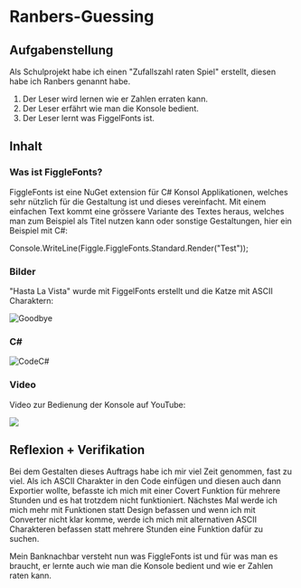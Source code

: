 # Ranbers-Guessing

## Aufgabenstellung
Als Schulprojekt habe ich einen "Zufallszahl raten Spiel" erstellt, diesen habe ich Ranbers genannt habe.

1. Der Leser wird lernen wie er Zahlen erraten kann.
2. Der Leser erfährt wie man die Konsole bedient. 
3. Der Leser lernt was FiggelFonts ist.


## Inhalt
### Was ist FiggleFonts?

FiggleFonts ist eine NuGet extension für C# Konsol Applikationen, welches sehr nützlich für die Gestaltung ist und dieses vereinfacht. Mit einem einfachen Text kommt eine grössere Variante des Textes heraus, welches man zum Beispiel als Titel nutzen kann oder sonstige Gestaltungen, hier ein Beispiel mit C#:

Console.WriteLine(Figgle.FiggleFonts.Standard.Render("Test"));
   

### Bilder

"Hasta La Vista" wurde mit FiggelFonts erstellt und die Katze mit ASCII Charaktern:

![Goodbye](https://i.imgur.com/bt4dbRk.jpg)

### C#

![CodeC#](https://i.imgur.com/xqw6nB0.jpg)

### Video

Video zur Bedienung der Konsole auf YouTube:

[![](https://i.imgur.com/e7bpX55.jpg)](https://youtu.be/cJ4SfkW_YVM)

## Reflexion + Verifikation
Bei dem Gestalten dieses Auftrags habe ich mir viel Zeit genommen, fast zu viel. Als ich ASCII Charakter in den Code einfügen und diesen auch dann Exportier wollte, befasste ich mich mit einer Covert Funktion für mehrere Stunden und es hat trotzdem nicht funktioniert.
Nächstes Mal werde ich mich mehr mit Funktionen statt Design befassen und wenn ich mit Converter nicht klar komme, werde ich mich mit alternativen ASCII Charakteren befassen statt mehrere Stunden eine Funktion dafür zu suchen.


Mein Banknachbar versteht nun was FiggleFonts ist und für was man es braucht, er lernte auch wie man die Konsole bedient und wie er Zahlen raten kann.
